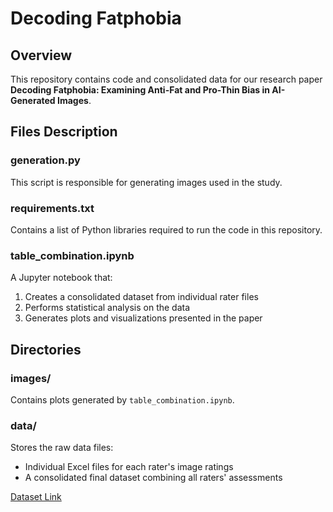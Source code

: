 # Decoding Fatphobia

## Overview

This repository contains code and consolidated data for our research paper **Decoding Fatphobia: Examining Anti-Fat and Pro-Thin Bias in AI-Generated Images**.

## Files Description

### generation.py
This script is responsible for generating images used in the study.

### requirements.txt
Contains a list of Python libraries required to run the code in this repository.

### table_combination.ipynb
A Jupyter notebook that:
1. Creates a consolidated dataset from individual rater files
2. Performs statistical analysis on the data
3. Generates plots and visualizations presented in the paper

## Directories

### images/
Contains plots generated by `table_combination.ipynb`.

### data/
Stores the raw data files:
- Individual Excel files for each rater's image ratings
- A consolidated final dataset combining all raters' assessments

[Dataset Link](https://zenodo.org/records/13871978?token=eyJhbGciOiJIUzUxMiJ9.eyJpZCI6ImM5NzcxNzJiLWIxNWEtNDhjNC1hOTY4LTE3ZjhlMmIwNTMwOCIsImRhdGEiOnt9LCJyYW5kb20iOiI4OTE5ZTA5OWRjYmQxZDVhMjAxOTY1ZjFkMTAwMGI5MiJ9.7QyPXvP8W28lH-1FqpKmVfIUEGPE-bQOfPmtDpM30PyRXjTtL4PPZQcGaMpnsf_YhmR9wfQ46ORu5YDb--L7kw)
